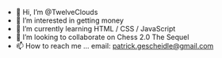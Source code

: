 - 👋 Hi, I’m @TwelveClouds
- 👀 I’m interested in getting money
- 🌱 I’m currently learning HTML / CSS / JavaScript
- 💞️ I’m looking to collaborate on Chess 2.0 The Sequel
- 📫 How to reach me ... email: patrick.gescheidle@gmail.com

<!---
TwelveClouds/TwelveClouds is a ✨ special ✨ repository because its `README.md` (this file) appears on your GitHub profile.
You can click the Preview link to take a look at your changes.
--->
